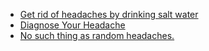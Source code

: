 
- [Get rid of headaches by drinking salt water](https://www.facebook.com/reel/315382944326902?fs=e&s=TIeQ9V&mibextid=EeqNb9)
- [Diagnose Your Headache](https://www.facebook.com/reel/2590985897724589?fs=e&s=TIeQ9V&mibextid=3uyXbM)
- [No such thing as random headaches.](https://youtube.com/shorts/h2TdhvRTpFQ?feature=share)

